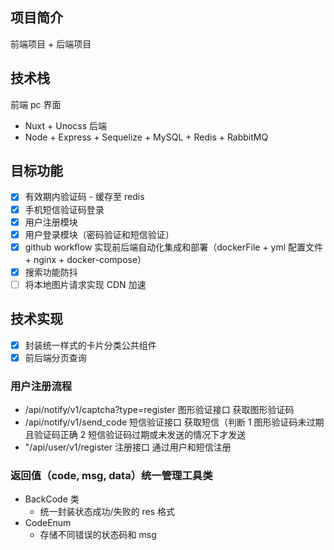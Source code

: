 ## 项目简介

前端项目 + 后端项目

## 技术栈

前端 pc 界面

- Nuxt + Unocss
  后端
- Node + Express + Sequelize + MySQL + Redis + RabbitMQ

## 目标功能

- [x] 有效期内验证码 - 缓存至 redis
- [x] 手机短信验证码登录
- [x] 用户注册模块
- [x] 用户登录模块（密码验证和短信验证）
- [x] github workflow 实现前后端自动化集成和部署（dockerFile + yml 配置文件 + nginx + docker-compose）
- [x] 搜索功能防抖
- [ ] 将本地图片请求实现 CDN 加速

## 技术实现

- [x] 封装统一样式的卡片分类公共组件
- [x] 前后端分页查询

### 用户注册流程

- /api/notify/v1/captcha?type=register 图形验证接口 获取图形验证码
- /api/notify/v1/send_code 短信验证接口 获取短信（判断 1 图形验证码未过期且验证码正确 2 短信验证码过期或未发送的情况下才发送
- "/api/user/v1/register 注册接口 通过用户和短信注册

### 返回值（code, msg, data）统一管理工具类

- BackCode 类
  - 统一封装状态成功/失败的 res 格式
- CodeEnum
  - 存储不同错误的状态码和 msg

